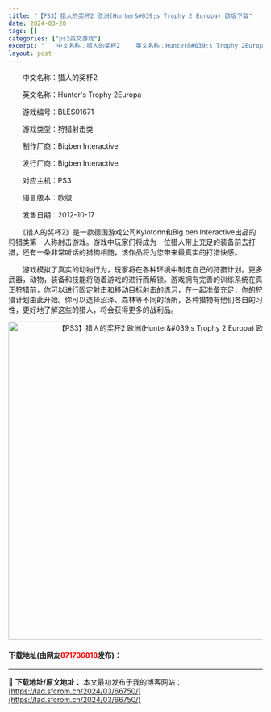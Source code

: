 ```yaml
---
title: "【PS3】猎人的奖杯2 欧洲(Hunter&#039;s Trophy 2 Europa) 欧版下载"
date: 2024-03-28
tags: []
categories: ["ps3英文游戏"]
excerpt: "　　中文名称：猎人的奖杯2 　　英文名称：Hunter&#039;s Trophy 2Europa 　　游戏编号：BLES01671 　　游戏类型：狩猎射击类 　　制作厂商：Bigben Interactive 　　发行厂商：Bigben Interactive 　　对应主机：PS3 　　语言版本：欧&hellip;"
layout: post
---
```


 <p>　　中文名称：猎人的奖杯2</p> <p>　　英文名称：Hunter&#39;s Trophy 2Europa</p> <p>　　游戏编号：BLES01671</p> <p>　　游戏类型：狩猎射击类</p> <p>　　制作厂商：Bigben Interactive</p> <p>　　发行厂商：Bigben Interactive</p> <p>　　对应主机：PS3</p> <p>　　语言版本：欧版</p> <p>　　发售日期：2012-10-17</p> <p>　　《猎人的奖杯2》是一款德国游戏公司Kylotonn和Big ben Interactive出品的狩猎类第一人称射击游戏。游戏中玩家们将成为一位猎人带上充足的装备前去打猎，还有一条非常听话的猎狗相随，该作品将为您带来最真实的打猎快感。</p> <p>　　游戏模拟了真实的动物行为，玩家将在各种环境中制定自己的狩猎计划。更多武器，动物，装备和技能将随着游戏的进行而解锁。游戏拥有完善的训练系统在真正狩猎前，你可以进行固定射击和移动目标射击的练习，在一起准备充足，你的狩猎计划由此开始。你可以选择沼泽、森林等不同的场所，各种猎物有他们各自的习性，更好地了解这些的猎人，将会获得更多的战利品。</p> <p align="center"><img align="" border="0" src="https://lad.sfcrom.cn/wp-content/uploads/2024/03/20240328_66051bf58ec1e.jpg" width="630" alt="【PS3】猎人的奖杯2 欧洲(Hunter&amp;#039;s Trophy 2 Europa) 欧版下载" /></p> <p><h4>下载地址(由网友<font color="red">871736818</font>发布)：</h4></p> 

---
📖 **下载地址/原文地址：** 本文最初发布于我的博客网站：[https://lad.sfcrom.cn/2024/03/66750/](https://lad.sfcrom.cn/2024/03/66750/)
